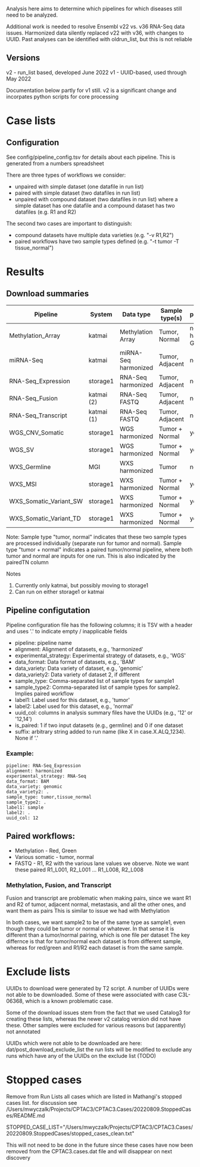Analysis here aims to determine which pipelines for which diseases
still need to be analyzed.  

Additional work is needed to resolve Ensembl v22 vs. v36 RNA-Seq data issues.  Harmonized
data silently replaced v22 with v36, with changes to UUID.  Past analyses can be identified
with oldrun_list, but this is not reliable


## Versions

v2 - run_list based, developed June 2022
v1 - UUID-based, used through May 2022

Documentation below partly for v1 still.  v2 is a significant change and incorpates python scripts
for core processing 

# Case lists


## Configuration

See config/pipeline_config.tsv for details about each pipeline.  This is generated from a numbers spreadsheet

There are three types of workflows we consider:
* unpaired with simple dataset  (one datafile in run list)
* paired with simple dataset    (two datafiles in run list)
* unpaired with compound dataset (two datafiles in run list)
where a simple dataset has one datafile and a compound dataset has two datafiles (e.g. R1 and R2)

The second two cases are important to distinguish:
* compound datasets have multiple data varieties (e.g. "-v R1,R2")
* paired workflows have two sample types defined (e.g. "-t tumor -T tissue_normal")


# Results

## Download summaries
| Pipeline              | System    | Data type            | Sample type(s)  | pairedTN |
| -----------           | ------    | ---------            | --------------- | -------- |
| Methylation_Array     | katmai    | Methylation Array    | Tumor, Normal   |   no (but has Red, Green) |
| miRNA-Seq             | katmai    | miRNA-Seq harmonized | Tumor, Adjacent |   no     |
| RNA-Seq_Expression    | storage1  | RNA-Seq harmonized   | Tumor, Adjacent |   no     |
| RNA-Seq_Fusion        | katmai (2)| RNA-Seq FASTQ        | Tumor, Adjacent |   no     |
| RNA-Seq_Transcript    | katmai (1)| RNA-Seq FASTQ        | Tumor, Adjacent |   no     |
| WGS_CNV_Somatic       | storage1  | WGS harmonized       | Tumor + Normal  |   yes    |
| WGS_SV                | storage1  | WGS harmonized       | Tumor + Normal  |   yes    |
| WXS_Germline          | MGI       | WXS harmonized       | Tumor           |   no     |
| WXS_MSI               | storage1  | WXS harmonized       | Tumor + Normal  |   yes    |
| WXS_Somatic_Variant_SW| storage1  | WXS harmonized       | Tumor + Normal  |   yes    |
| WXS_Somatic_Variant_TD| storage1  | WXS harmonized       | Tumor + Normal  |   yes    |

Note: Sample type "tumor, normal" indicates that these two sample types are processed individually
(separate run for tumor and normal).  Sample type "tumor + normal" indicates a paired tumor/normal pipeline,
where both tumor and normal are inputs for one run. This is also indicated by the pairedTN column

Notes
1. Currently only katmai, but possibly moving to storage1
2. Can run on either storage1 or katmai

## Pipeline configutation 
Pipeline configuration file has the following columns; it is TSV with a header and uses '.' to indicate empty / inapplicable fields

* pipeline: pipeline name
* alignment: Alignment of datasets, e.g., 'harmonized'
* experimental_strategy: Experimental strategy of datasets, e.g., 'WGS'
* data_format: Data format of datasets, e.g., 'BAM'
* data_variety: Data variety of dataset, e.g., 'genomic'
* data_variety2: Data variety of dataset 2, if different
* sample_type: Comma-separated list of sample types for sample1
* sample_type2: Comma-separated list of sample types for sample2.  Implies paired workflow
* label1: Label used for this dataset, e.g., 'tumor'
* label2: Label used for this dataset, e.g., 'normal'
* uuid_col: columns in analysis summary files have the UUIDs (e.g., '12' or '12,14')
* is_paired: 1 if two input datasets (e.g., germline) and 0 if one dataset
* suffix: arbitrary string added to run name (like X in case.X.ALQ_1234).  None if '.'

### Example:
```
pipeline: RNA-Seq_Expression
alignment: harmonized
experimental_strategy: RNA-Seq
data_format: BAM
data_variety: genomic
data_variety2: .
sample_type: tumor,tissue_normal
sample_type2: .
label1: sample
label2: .
uuid_col: 12
```

## Paired workflows:
* Methylation - Red, Green
* Various somatic - tumor, normal
* FASTQ - R1, R2 with the various lane values we observe.  Note we want these paired
	R1_L001, R2_L001
	...
	R1_L008, R2_L008

### Methylation, Fusion, and Transcript
Fusion and transcript are problematic when making pairs, since we want R1 and R2 of tumor, adjacent normal, metastasis,
and all the other ones, and want them as pairs
This is similar to issue we had with Methylation

In both cases, we want sample2 to be of the same type as sample1, even though they could be tumor or normal or whatever.
In that sense it is different than a tumor/normal pairing, which is one file per dataset
The key differnce is that for tumor/normal each dataset is from different sample, whereas for red/green and R1/R2 
each dataset is from the same sample.

# Exclude lists

UUIDs to download were generated by T2 script.  A number of UUIDs were not able to be downloaded.
Some of these were associated with case C3L-06368, which is a known problematic case.

Some of the download issues stem from the fact that we used Catalog3 for creating these lists, whereas 
the newer v2 catalog version did not have these.  Other samples were excluded for various reasons but (apparently)
not annotated

UUIDs which were not able to be downloaded are here: dat/post_download_exclude_list
the run lists will be modified to exclude any runs which have any of the UUIDs on the exclude list
(TODO)

# Stopped cases

Remove from Run Lists all cases which are listed in Mathangi's stopped cases list.
for discussion see /Users/mwyczalk/Projects/CPTAC3/CPTAC3.Cases/20220809.StoppedCases/README.md

STOPPED_CASE_LIST="/Users/mwyczalk/Projects/CPTAC3/CPTAC3.Cases/20220809.StoppedCases/stopped_cases_clean.txt"

This will not need to be done in the future since these cases have now been removed from the CPTAC3.cases.dat file
and will disappear on next discovery

